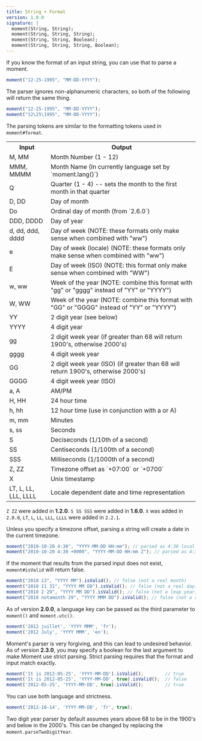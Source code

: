 ```yaml
---
title: String + Format
version: 1.0.0
signature: |
  moment(String, String);
  moment(String, String, String);
  moment(String, String, Boolean);
  moment(String, String, String, Boolean);
---
```



If you know the format of an input string, you can use that to parse a moment.

```javascript
moment("12-25-1995", "MM-DD-YYYY");
```

The parser ignores non-alphanumeric characters, so both of the following will return the same thing.

```javascript
moment("12-25-1995", "MM-DD-YYYY");
moment("12\25\1995", "MM-DD-YYYY");
```

The parsing tokens are similar to the formatting tokens used in `moment#format`.

<table class="table table-striped table-bordered">
  <tbody>
    <tr>
      <th>Input</th>
      <th>Output</th>
    </tr>
    <tr>
      <td>M, MM</td>
      <td>Month Number (1 - 12)</td>
    </tr>
    <tr>
      <td>MMM, MMMM</td>
      <td>Month Name (In currently language set by `moment.lang()`)</td>
    </tr>
    <tr>
      <td>Q</td>
      <td>Quarter (1 - 4) -- sets the month to the first month in that quarter</td>
    <tr>
      <td>D, DD</td>
      <td>Day of month</td>
    </tr>
    <tr>
      <td>Do</td>
      <td>Ordinal day of month (from `2.6.0`)</td>
    </tr>
    <tr>
      <td>DDD, DDDD</td>
      <td>Day of year</td>
    </tr>
    <tr>
      <td>d, dd, ddd, dddd</td>
      <td>Day of week (NOTE: these formats only make sense when combined with "ww")
    </tr>
    <tr>
      <td>e</td>
      <td>Day of week (locale) (NOTE: these formats only make sense when combined with "ww")
    </tr>
    <tr>
      <td>E</td>
      <td>Day of week (ISO) (NOTE: this format only make sense when combined with "WW")
    </tr>
    <tr>
      <td>w, ww</td>
      <td>Week of the year (NOTE: combine this format with "gg" or "gggg" instead of "YY" or "YYYY")
    </tr>
    <tr>
    <tr>
      <td>W, WW</td>
      <td>Week of the year (NOTE: combine this format with "GG" or "GGGG" instead of "YY" or "YYYY")
    </tr>
    <tr>
    <tr>
      <td>YY</td>
      <td>2 digit year (see below)</td>
    </tr>
    <tr>
      <td>YYYY</td>
      <td>4 digit year</td>
    </tr>
    <tr>
      <td>gg</td>
      <td>2 digit week year (if greater than 68 will return 1900's, otherwise 2000's)</td>
    </tr>
    <tr>
      <td>gggg</td>
      <td>4 digit week year</td>
    </tr>
    <tr>
      <td>GG</td>
      <td>2 digit week year (ISO) (if greater than 68 will return 1900's, otherwise 2000's)</td>
    </tr>
    <tr>
      <td>GGGG</td>
      <td>4 digit week year (ISO)</td>
    </tr>
    <tr>
      <td>a, A</td>
      <td>AM/PM</td>
    </tr>
    <tr>
      <td>H, HH</td>
      <td>24 hour time</td>
    </tr>
    <tr>
      <td>h, hh</td>
      <td>12 hour time (use in conjunction with a or A)</td>
    </tr>
    <tr>
      <td>m, mm</td>
      <td>Minutes</td>
    </tr>
    <tr>
      <td>s, ss</td>
      <td>Seconds</td>
    </tr>
    <tr>
      <td>S</td>
      <td>Deciseconds (1/10th of a second)</td>
    </tr>
    <tr>
      <td>SS</td>
      <td>Centiseconds (1/100th of a second)</td>
    </tr>
    <tr>
      <td>SSS</td>
      <td>Milliseconds (1/1000th of a second)</td>
    </tr>
    <tr>
      <td>Z, ZZ</td>
      <td>
        Timezone offset as `+07:00` or `+0700`
      </td>
    </tr>
    <tr>
      <td>X</td>
      <td>
        Unix timestamp
      </td>
    </tr>
	<tr>
	  <td>LT, L, LL, LLL, LLLL</td>
	  <td>Locale dependent date and time representation</td>
	</tr>
  </tbody>
</table>

`Z ZZ` were added in **1.2.0**. `S SS SSS` were added in **1.6.0**. `X` was
added in `2.0.0`, `LT`, `L`, `LL`, `LLL`, `LLLL` were added in `2.2.1`.

Unless you specify a timezone offset, parsing a string will create a date in the current timezone.

```javascript
moment("2010-10-20 4:30", "YYYY-MM-DD HH:mm"); // parsed as 4:30 local time
moment("2010-10-20 4:30 +0000", "YYYY-MM-DD HH:mm Z"); // parsed as 4:30 GMT
```

If the moment that results from the parsed input does not exist, `moment#isValid` will return false.

```javascript
moment("2010 13", "YYYY MM").isValid(); // false (not a real month)
moment("2010 11 31", "YYYY MM DD").isValid(); // false (not a real day)
moment("2010 2 29", "YYYY MM DD").isValid(); // false (not a leap year)
moment("2010 notamonth 29", "YYYY MMM DD").isValid(); // false (not a real month name)
```

As of version **2.0.0**, a language key can be passed as the third parameter to `moment()` and `moment.utc()`.

```javascript
moment('2012 juillet', 'YYYY MMM', 'fr');
moment('2012 July', 'YYYY MMM', 'en');
```

Moment's parser is very forgiving, and this can lead to undesired behavior. As of version **2.3.0**, you may specify a boolean for the last argument to make Moment use strict parsing. Strict parsing requires that the format and input match exactly.

```javascript
moment('It is 2012-05-25', 'YYYY-MM-DD').isValid();        // true
moment('It is 2012-05-25', 'YYYY-MM-DD', true).isValid();  // false
moment('2012-05-25', 'YYYY-MM-DD', true).isValid();        // true
```

You can use both language and strictness.

```javascript
moment('2012-10-14', 'YYYY-MM-DD', 'fr', true);
```

Two digit year parser by default assumes years above 68 to be in the 1900's and
below in the 2000's. This can be changed by replacing the
`moment.parseTwoDigitYear`.
